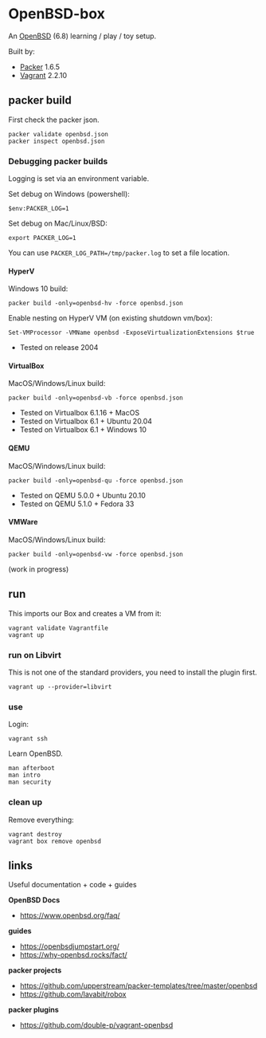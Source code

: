# OpenBSD-box

An [OpenBSD](https://www.openbsd.org/) (6.8) learning / play / toy setup. 

Built by:

* [Packer](https://www.packer.io/) 1.6.5
* [Vagrant](https://www.vagrantup.com/) 2.2.10

## packer build

First check the packer json.

```shell
packer validate openbsd.json
packer inspect openbsd.json
```

### Debugging packer builds

Logging is set via an environment variable.

Set debug on Windows (powershell):

```shell
$env:PACKER_LOG=1
```

Set debug on Mac/Linux/BSD:

```shell
export PACKER_LOG=1
```

You can use `PACKER_LOG_PATH=/tmp/packer.log` to set a file location.

#### HyperV

Windows 10 build:

```shell
packer build -only=openbsd-hv -force openbsd.json
```

Enable nesting on HyperV VM (on existing shutdown vm/box):

```
Set-VMProcessor -VMName openbsd -ExposeVirtualizationExtensions $true
```

* Tested on release 2004

#### VirtualBox

MacOS/Windows/Linux build:

```shell
packer build -only=openbsd-vb -force openbsd.json
```

* Tested on Virtualbox 6.1.16 + MacOS
* Tested on Virtualbox 6.1 + Ubuntu 20.04
* Tested on Virtualbox 6.1 + Windows 10

#### QEMU

MacOS/Windows/Linux build:

```shell
packer build -only=openbsd-qu -force openbsd.json
```

* Tested on QEMU 5.0.0 + Ubuntu 20.10
* Tested on QEMU 5.1.0 + Fedora 33

#### VMWare

MacOS/Windows/Linux build:

```shell
packer build -only=openbsd-vw -force openbsd.json
```

(work in progress)

## run

This imports our Box and creates a VM from it:

```shell
vagrant validate Vagrantfile
vagrant up
```

### run on Libvirt

This is not one of the standard providers, you need to install the plugin first.

```shell
vagrant up --provider=libvirt
```

### use

Login:

```shell
vagrant ssh
```

Learn OpenBSD.

```shell
man afterboot
man intro
man security
```

### clean up

Remove everything:

```
vagrant destroy
vagrant box remove openbsd
```

## links

Useful documentation + code + guides

**OpenBSD Docs**
* https://www.openbsd.org/faq/

**guides**
* https://openbsdjumpstart.org/
* https://why-openbsd.rocks/fact/

**packer projects**
* https://github.com/upperstream/packer-templates/tree/master/openbsd
* https://github.com/lavabit/robox

**packer plugins**
* https://github.com/double-p/vagrant-openbsd
